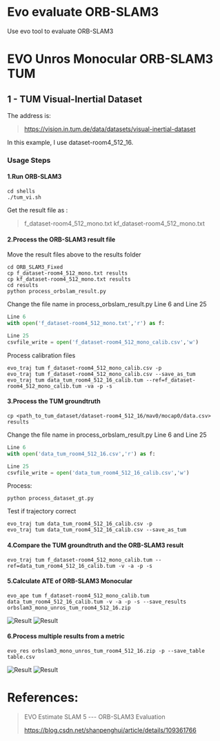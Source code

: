 # Evo evaluate ORB-SLAM3
Use evo tool to evaluate ORB-SLAM3

# EVO Unros Monocular ORB-SLAM3 TUM
## 1 - TUM Visual-Inertial Dataset
The address is:
>https://vision.in.tum.de/data/datasets/visual-inertial-dataset

In this example, I use dataset-room4_512_16.

### Usage Steps

#### 1.Run ORB-SLAM3
```shell script
cd shells
./tum_vi.sh
```
Get the result file as : 
>f_dataset-room4_512_mono.txt
>kf_dataset-room4_512_mono.txt
>


#### 2.Process the ORB-SLAM3 result file
Move the result files above to the results folder
```shell script
cd ORB_SLAM3_Fixed
cp f_dataset-room4_512_mono.txt results
cp kf_dataset-room4_512_mono.txt results
cd results
python process_orbslam_result.py
```
Change the file name in process_orbslam_result.py Line 6 and Line 25
```python
Line 6
with open('f_dataset-room4_512_mono.txt','r') as f:

Line 25
csvfile_write = open('f_dataset-room4_512_mono_calib.csv','w')
```
Process calibration files
```
evo_traj tum f_dataset-room4_512_mono_calib.csv -p
evo_traj tum f_dataset-room4_512_mono_calib.csv --save_as_tum
evo_traj tum data_tum_room4_512_16_calib.tum --ref=f_dataset-room4_512_mono_calib.tum -va -p -s
```
#### 3.Process the TUM groundtruth
```shell script
cp <path_to_tum_dataset/dataset-room4_512_16/mav0/mocap0/data.csv> results
```
Change the file name in process_orbslam_result.py Line 6 and Line 25
```python
Line 6
with open('data_tum_room4_512_16.csv','r') as f:

Line 25
csvfile_write = open('data_tum_room4_512_16_calib.csv','w')
```
Process:
```shell script
python process_dataset_gt.py
```
Test if trajectory correct
```shell script
evo_traj tum data_tum_room4_512_16_calib.csv -p
evo_traj tum data_tum_room4_512_16_calib.csv --save_as_tum
```

#### 4.Compare the TUM groundtruth and the ORB-SLAM3 result
```shell script
evo_traj tum f_dataset-room4_512_mono_calib.tum --ref=data_tum_room4_512_16_calib.tum -v -a -p -s
```

#### 5.Calculate ATE of ORB-SLAM3 Monocular
```shell script
evo_ape tum f_dataset-room4_512_mono_calib.tum data_tum_room4_512_16_calib.tum -v -a -p -s --save_results orbslam3_mono_unros_tum_room4_512_16.zip
```
![Result](https://github.com/shanpenghui/ORB_SLAM3_Fixed/blob/master/pics/Screenshot%20from%202020-11-10%2010-28-55.png)
![Result](https://github.com/shanpenghui/ORB_SLAM3_Fixed/blob/master/pics/Screenshot%20from%202020-11-10%2010-29-05.png)

#### 6.Process multiple results from a metric
```shell script
evo_res orbslam3_mono_unros_tum_room4_512_16.zip -p --save_table table.csv
```
![Result](https://github.com/shanpenghui/ORB_SLAM3_Fixed/blob/master/pics/Screenshot%20from%202020-11-10%2010-28-55.png)
![Result](https://github.com/shanpenghui/ORB_SLAM3_Fixed/blob/master/pics/Screenshot%20from%202020-11-10%2010-29-05.png)


# References:

>EVO Estimate SLAM 5 --- ORB-SLAM3 Evaluation
>
>https://blog.csdn.net/shanpenghui/article/details/109361766